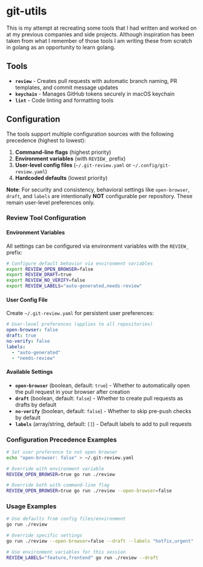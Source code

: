 # git-utils

This is my attempt at recreating some tools that I had written and
worked on at my previous companies and side projects. Although
inspiration has been taken from what I remember of those tools I am
writing these from scratch in golang as an opportunity to learn
golang.

## Tools

- **`review`** - Creates pull requests with automatic branch naming, PR templates, and commit message updates
- **`keychain`** - Manages GitHub tokens securely in macOS keychain
- **`lint`** - Code linting and formatting tools

## Configuration

The tools support multiple configuration sources with the following precedence (highest to lowest):

1. **Command-line flags** (highest priority)
2. **Environment variables** (with `REVIEW_` prefix)
3. **User-level config files** (`~/.git-review.yaml` or `~/.config/git-review.yaml`)
4. **Hardcoded defaults** (lowest priority)

**Note**: For security and consistency, behavioral settings like `open-browser`, `draft`, and `labels` are intentionally **NOT** configurable per repository. These remain user-level preferences only.

### Review Tool Configuration

#### Environment Variables
All settings can be configured via environment variables with the `REVIEW_` prefix:

```bash
# Configure default behavior via environment variables
export REVIEW_OPEN_BROWSER=false
export REVIEW_DRAFT=true
export REVIEW_NO_VERIFY=false
export REVIEW_LABELS="auto-generated,needs-review"
```

#### User Config File
Create `~/.git-review.yaml` for persistent user preferences:

```yaml
# User-level preferences (applies to all repositories)
open-browser: false
draft: true
no-verify: false
labels:
  - "auto-generated"
  - "needs-review"
```

#### Available Settings

- **`open-browser`** (boolean, default: `true`) - Whether to automatically open the pull request in your browser after creation
- **`draft`** (boolean, default: `false`) - Whether to create pull requests as drafts by default
- **`no-verify`** (boolean, default: `false`) - Whether to skip pre-push checks by default
- **`labels`** (array/string, default: `[]`) - Default labels to add to pull requests

### Configuration Precedence Examples

```bash
# Set user preference to not open browser
echo "open-browser: false" > ~/.git-review.yaml

# Override with environment variable
REVIEW_OPEN_BROWSER=true go run ./review

# Override both with command-line flag
REVIEW_OPEN_BROWSER=true go run ./review --open-browser=false
```

### Usage Examples

```bash
# Use defaults from config files/environment
go run ./review

# Override specific settings
go run ./review --open-browser=false --draft --labels "hotfix,urgent"

# Use environment variables for this session
REVIEW_LABELS="feature,frontend" go run ./review --draft
```

